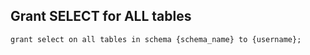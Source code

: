 ## Grant SELECT for ALL tables

```Shell
grant select on all tables in schema {schema_name} to {username};
```
